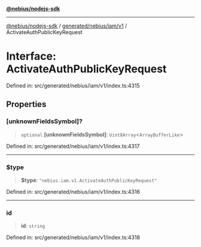 [**@nebius/nodejs-sdk**](../../../../../README.md)

---

[@nebius/nodejs-sdk](../../../../../README.md) / [generated/nebius/iam/v1](../README.md) / ActivateAuthPublicKeyRequest

# Interface: ActivateAuthPublicKeyRequest

Defined in: src/generated/nebius/iam/v1/index.ts:4315

## Properties

### \[unknownFieldsSymbol\]?

> `optional` **\[unknownFieldsSymbol\]**: `Uint8Array`\<`ArrayBufferLike`\>

Defined in: src/generated/nebius/iam/v1/index.ts:4317

---

### $type

> **$type**: `"nebius.iam.v1.ActivateAuthPublicKeyRequest"`

Defined in: src/generated/nebius/iam/v1/index.ts:4316

---

### id

> **id**: `string`

Defined in: src/generated/nebius/iam/v1/index.ts:4318
